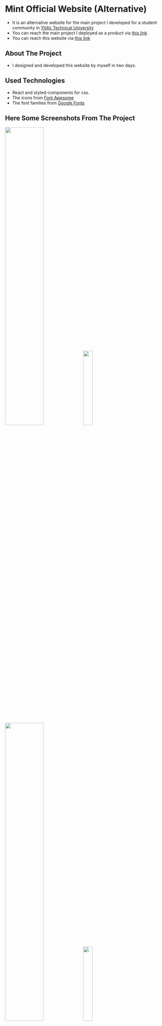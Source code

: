 # Mint Official Website (Alternative)

- It is an alternative website for the main project I developed for a student community in [Yildiz Technical University](https://yildiz.edu.tr/en) 
- You can reach the main project I deployed as a product via [this link](https://github.com/semihgencturk/project-mint-react) 
- You can reach this website via [this link](https://ytumint2.netlify.app/)

## About The Project

- I designed and developed this website by myself in two days.

## Used Technologies
- React and styled-components for css. 
- The icons from [Font Awesome](https://fontawesome.com/)
- The font families  from [Google Fonts](https://fonts.google.com/specimen/Oxygen?preview.text=%EA%B7%B8%EB%93%A4%EC%9D%98%20%EC%9E%A5%EB%B9%84%EC%99%80%20%EA%B8%B0%EA%B5%AC%EB%8A%94%20%EB%AA%A8%EB%91%90%20%EC%82%B4%EC%95%84%20%EC%9E%88%EB%8B%A4.&preview.text_type=custom&query=oxygen)


## Here Some Screenshots From The Project

<img src="https://user-images.githubusercontent.com/76486481/183261260-a6d1f6d1-1877-4ebd-8007-5e57cee1f05e.png" width=50% >
<img src="https://user-images.githubusercontent.com/76486481/183261223-e35fc93c-67ac-43c1-9c81-258b307b337a.jpg" width=25% >
<img src="https://user-images.githubusercontent.com/76486481/183260864-3e99cf61-6c09-4084-9fa1-32c6d78b58f5.png" width=50% >
<img src="https://user-images.githubusercontent.com/76486481/183261233-cc596d8b-7d85-426c-8058-e79b3764ab6a.jpg" width=25% >
<img src="https://user-images.githubusercontent.com/76486481/183260866-b4c36029-9f37-4bcb-a2b1-33c3a7453b86.png" width=50% >
<img src="https://user-images.githubusercontent.com/76486481/183261239-8c1a6026-f079-4635-aac0-c3bd219f8a34.jpg" width=25% >

